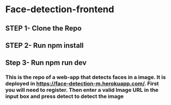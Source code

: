 # Face-detection-frontend

## STEP 1- Clone the Repo
## STEP 2- Run npm install
## Step 3- Run npm run dev

### This is the repo of a web-app that detects faces in a image. It is deployed in https://face-detection-m.herokuapp.com/. First you will need to register. Then enter a valid Image URL in the input box and press detect to detect the image
